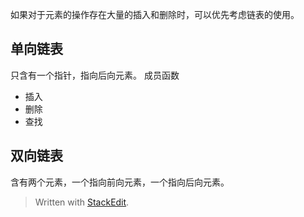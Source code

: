 如果对于元素的操作存在大量的插入和删除时，可以优先考虑链表的使用。
## 单向链表
只含有一个指针，指向后向元素。
成员函数
- 插入
- 删除
- 查找
## 双向链表
含有两个元素，一个指向前向元素，一个指向后向元素。

> Written with [StackEdit](https://stackedit.io/).
<!--stackedit_data:
eyJoaXN0b3J5IjpbNzQ4OTYzOTkzXX0=
-->